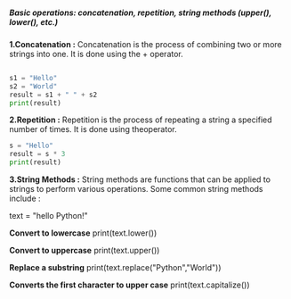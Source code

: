 ##### Basic operations: concatenation, repetition, string methods (upper(), lower(), etc.)

**1.Concatenation :**
Concatenation is the process of combining two or more strings into one. It is done using the + operator.

```python

s1 = "Hello"
s2 = "World"
result = s1 + " " + s2  
print(result)  
```

**2.Repetition :**
Repetition is the process of repeating a string a specified number of times. It is done using theoperator.

```python
s = "Hello"
result = s * 3
print(result)
```
**3.String Methods :**
String methods are functions that can be applied to strings to perform various operations. Some common string methods include :


text = "hello Python!"

**Convert to lowercase**
print(text.lower())  

**Convert to uppercase**
print(text.upper())

**Replace a substring**
print(text.replace("Python","World"))

**Converts the first character to upper case**
print(text.capitalize())